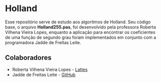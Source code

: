 # Holland

Esse repositório serve de estudo aos algoritmos de Holland. Seu código base, o arquivo **Holland255.pas**, foi desenvolvido pela professora Roberta Vilhena Vieira Lopes, enquanto a aplicação para encontrar os coeficientes de uma função de segundo grau foram implementados em conjunto com a programadora Jadde de Freitas Leite.

## Colaboradores

- Roberta Vilhena Vieira Lopes - [Lattes](http://lattes.cnpq.br/7000283790939630)
- Jadde de Freitas Leite - [GitHub](https://github.com/Jaddefreitas)
